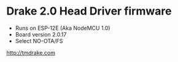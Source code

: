 # Drake 2.0 Head Driver firmware

 * Runs on ESP-12E (Aka NodeMCU 1.0)
 * Board version 2.0.17
 * Select NO-OTA/FS

http://tmdrake.com
